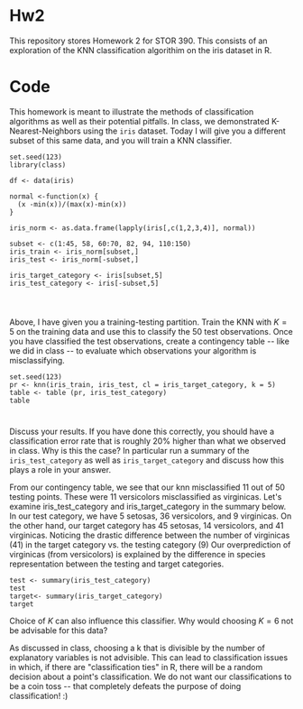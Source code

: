 # Hw2
This repository stores Homework 2 for STOR 390. This consists of an exploration of the KNN classification algorithim on the iris dataset in R. 
# Code
This homework is meant to illustrate the methods of classification algorithms as well as their potential pitfalls.  In class, we demonstrated K-Nearest-Neighbors using the `iris` dataset.  Today I will give you a different subset of this same data, and you will train a KNN classifier.  

```{r, echo = FALSE}
set.seed(123)
library(class)

df <- data(iris) 

normal <-function(x) {
  (x -min(x))/(max(x)-min(x))   
}

iris_norm <- as.data.frame(lapply(iris[,c(1,2,3,4)], normal))

subset <- c(1:45, 58, 60:70, 82, 94, 110:150)
iris_train <- iris_norm[subset,] 
iris_test <- iris_norm[-subset,] 

iris_target_category <- iris[subset,5]
iris_test_category <- iris[-subset,5]


```

#
Above, I have given you a training-testing partition.  Train the KNN with $K = 5$ on the training data and use this to classify the 50 test observations.  Once you have classified the test observations, create a contingency table -- like we did in class -- to evaluate which observations your algorithm is misclassifying.   

```{r}
set.seed(123)
pr <- knn(iris_train, iris_test, cl = iris_target_category, k = 5)
table <- table (pr, iris_test_category)
table
```

#

Discuss your results.  If you have done this correctly, you should have a classification error rate that is roughly 20% higher than what we observed in class.  Why is this the case? In particular run a summary of the `iris_test_category` as well as `iris_target_category` and discuss how this plays a role in your answer.  

From our contingency table, we see that our knn misclassified 11 out of 50 testing points. These were 11 versicolors misclassified as virginicas. Let's examine iris_test_category and iris_target_category in the summary below. In our test category, we have 5 setosas, 36 versicolors, and 9 virginicas. On the other hand, our target category has 45 setosas, 14 versicolors, and 41 virginicas. Noticing the drastic difference between the number of virginicas (41) in the target category vs. the testing category (9) Our overprediction of virginicas (from versicolors) is explained by the difference in species representation between the testing and target categories.

```{r}
test <- summary(iris_test_category)
test
target<- summary(iris_target_category)
target
```



Choice of $K$ can also influence this classifier.  Why would choosing $K = 6$ not be advisable for this data? 

As discussed in class, choosing a k that is divisible by the number of explanatory variables is not advisible. This can lead to classification issues in which, if there are "classification ties" in R, there will be a random decision about a point's classification. We do not want our classifications to be a coin toss -- that completely defeats the purpose of doing classification! :)


